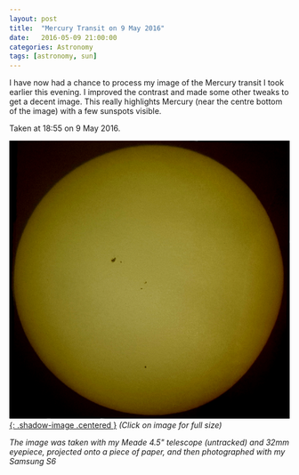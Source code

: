 ```yaml
---
layout: post
title:  "Mercury Transit on 9 May 2016"
date:   2016-05-09 21:00:00
categories: Astronomy
tags: [astronomy, sun]
---
```


I have now had a chance to process my image of the Mercury transit I took earlier this evening. I improved the contrast and made some other tweaks to get a decent image. This really highlights Mercury (near the centre bottom of the image) with a few sunspots visible.

Taken at 18:55 on 9 May 2016.

[![Mercury Transit - 9 May 2016](/assets/images/blog/astronomy/mercury-transit-2016-05-09-18h55m-small.png){: .shadow-image .centered }](/assets/images/blog/astronomy/mercury-transit-2016-05-09-18h55m.png)
_(Click on image for full size)_

_The image was taken with my Meade 4.5" telescope (untracked) and 32mm eyepiece, projected onto a piece of paper, and then photographed with my Samsung S6_
